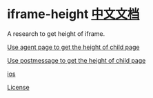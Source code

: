 # iframe-height [中文文档](https://github.com/PaicFE/blog/issues/2)

A research to get height of iframe.

[Use agent page to get the height of child page](https://brandonxiang.github.io/iframe-height/agent/mysite.html)

[Use postmessage to get the height of child page](https://brandonxiang.github.io/iframe-height/postmessage/mysite.html)

[ios](https://brandonxiang.github.io/ios/)

[License](LICENSE)